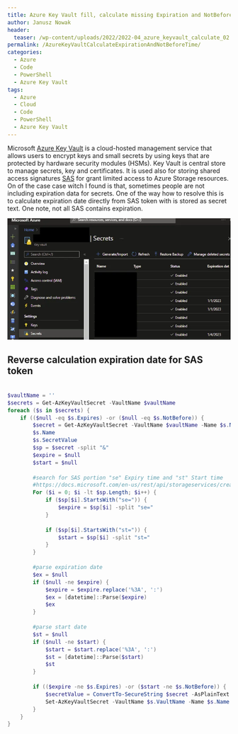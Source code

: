 ```yaml
---
title: Azure Key Vault fill, calculate missing Expiration and NotBefore Date Time
author: Janusz Nowak
header:
  teaser: /wp-content/uploads/2022/2022-04_azure_keyvault_calculate_02.webp
permalink: /AzureKeyVaultCalculateExpirationAndNotBeforeTime/
categories:
  - Azure
  - Code
  - PowerShell
  - Azure Key Vault
tags:
  - Azure
  - Cloud
  - Code
  - PowerShell
  - Azure Key Vault
---
```


Microsoft [Azure Key Vault](https://azure.microsoft.com/en-us/services/key-vault/#product-overview) is a cloud-hosted management service that allows users to encrypt keys and small secrets by using keys that are protected by hardware security modules (HSMs). Key Vault is central store to manage secrets, key and certificates. It is used also for storing shared access signatures [SAS](https://docs.microsoft.com/en-us/azure/storage/common/storage-sas-overview) for grant limited access to Azure Storage resources. On of the case case witch I found is that, sometimes people are not including expiration data for secrets. One of the way how to resolve this is to calculate expiration date directly from SAS token with is stored as secret text. One note, not all SAS contains expiration.

![AzureKeyVault](/wp-content/uploads/2022/2022-04_azure_keyvault_calculate_02.webp)

<!-- ![Azure Key Vault](/wp-content/uploads/2022/2022-04-ApplicationInsightsAvabilityMicrosoftAzure.webp) -->

## Reverse calculation expiration date for SAS token

```powershell

$vaultName = ''
$secrets = Get-AzKeyVaultSecret -VaultName $vaultName
foreach ($s in $secrets) {
    if (($null -eq $s.Expires) -or ($null -eq $s.NotBefore)) {
        $secret = Get-AzKeyVaultSecret -VaultName $vaultName -Name $s.Name -AsPlainText
        $s.Name
        $s.SecretValue
        $sp = $secret -split "&"
        $expire = $null
        $start = $null

        #search for SAS portion "se" Expiry time and "st" Start time
        #https://docs.microsoft.com/en-us/rest/api/storageservices/create-service-sas
        For ($i = 0; $i -lt $sp.Length; $i++) {
            if ($sp[$i].StartsWith("se=")) {
                $expire = $sp[$i] -split "se="
            }

            if ($sp[$i].StartsWith("st=")) {
                $start = $sp[$i] -split "st="
            }
        }

        #parse expiration date
        $ex = $null
        if ($null -ne $expire) {
            $expire = $expire.replace('%3A', ':')
            $ex = [datetime]::Parse($expire)
            $ex
        }

        #parse start date
        $st = $null
        if ($null -ne $start) {
            $start = $start.replace('%3A', ':')
            $st = [datetime]::Parse($start)
            $st
        }

        if (($expire -ne $s.Expires) -or ($start -ne $s.NotBefore)) {
            $secretValue = ConvertTo-SecureString $secret -AsPlainText -Force
            Set-AzKeyVaultSecret -VaultName $s.VaultName -Name $s.Name -SecretValue $secretValue -Expires $ex -NotBefore $st
        }
    }
}
```
